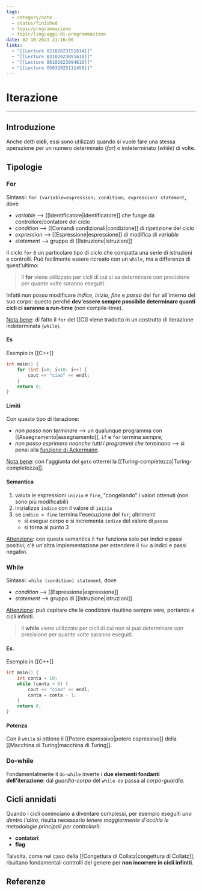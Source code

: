 ```yaml
---
tags:
  - category/note
  - status/finished
  - topic/programmazione
  - topic/linguaggi-di-programmazione
date: 02-10-2023 21:16:00
links:
  - "[[Lecture 02102023151814]]"
  - "[[Lecture 03102023091610]]"
  - "[[Lecture 06102023094618]]"
  - "[[Lecture 05032025111458]]"
---
```

# Iterazione
---
## Introduzione
Anche detti **cicli**, essi sono utilizzati quando si vuole fare una stessa operazione per un numero determinato (_for_) o indeterminato (_while_) di volte.

## Tipologie
### For
Sintassi: `for (variable=expression; condition; expression) statement`, dove
- _variable_ --> [[Identificatore|identificatore]] che funge da controllore/contatore del ciclo
- _condition_ --> [[Comandi condizionali|condizione]] di ripetizione del ciclo
- _expression_ --> [[Espressione|espressione]] di modifica di _variable_
- _statement_ --> gruppo di [[Istruzione|istruzioni]]

Il ciclo `for` è un particolare tipo di ciclo che compatta una serie di istruzioni e controlli. Può facilmente essere ricreato con un `while`, ma a differenza di quest'ultimo:
> Il **for** viene utilizzato per cicli di cui si sa determinare con precisione per quante volte saranno eseguiti.

Infatti non posso modificare _indice_, _inizio_, _fine_ e _passo_ del `for` all'interno del suo corpo: questo perché **dev'essere sempre possibile determinare quanti cicli ci saranno a run-time** (non compile-time).

<u>Nota bene</u>: di fatto il `for` del [[C]] viene tradotto in un costrutto di iterazione indeterminata (`while`).

#### Es
Esempio in [[C++]]
```cpp
int main() {
	for (int i=0; i<10; i++) {
		cout << "ciao" << endl;
	}
	return 0;
}
```

#### Limiti
Con questo tipo di iterazione:
- _non posso non terminare_ --> un qualunque programma con [[Assegnamento|assegnamento]], `if` e `for` termina sempre;
- _non posso esprimere neanche tutti i programmi che terminano_ --> si pensi alla [funzione di Ackermann](https://it.wikipedia.org/wiki/Funzione_di_Ackermann).

<u>Nota bene</u>: con l'aggiunta del `goto` otterrei la [[Turing-completezza|Turing-completezza]].

#### Semantica
1. valuta le espressioni `inizio` e `fine`, "congelando" i valori ottenuti (non sono più modificabili)
2. inizializza `indice` con il valore di `inizio`
3. se `indice > fine` termina l'esecuzione del `for`; altrimenti
	- si esegue corpo e si incrementa `indice` del valore di `passo`
	- si torna al punto 3

<u>Attenzione</u>: con questa semantica il `for` funziona solo per indici e passi positivi; c'è un'altra implementazione per estendere il `for` a indici e passi negativi.

### While
Sintassi: `while (condition) statement`, dove
- _condition_ --> [[Espressione|espressione]]
- _statement_ --> gruppo di [[Istruzione|istruzioni]]

<u>Attenzione</u>: può capitare che le condizioni risultino sempre vere, portando a cicli infiniti.

> Il **while** viene utilizzato per cicli di cui non si può determinare con precisione per quante volte saranno eseguiti.

#### Es.
Esempio in [[C++]]
```cpp
int main() {
	int conta = 10;
	while (conta > 0) {
		cout << "ciao" << endl;
		conta = conta - 1;
	}
	return 0;
}
```

#### Potenza
Con il `while` si ottiene il [[Potere espressivo|potere espressivo]] della [[Macchina di Turing|macchina di Turing]].

### Do-while
Fondamentalmente il `do-while` inverte i **due elementi fondanti dell'iterazione**: dal _guardia-corpo_ del `while-do` passa al _corpo-guardia_.

## Cicli annidati
Quando i cicli cominciano a diventare complessi, per esempio eseguiti _uno dentro l'altro_, risulta necessario _tenere maggiormente d'occhio le metodologie principali per controllarli_:
- **contatori**
- **flag**

Talvolta, come nel caso della [[Congettura di Collatz|congettura di Collatz]], risultano fondamentali controlli del genere per **non incorrere in cicli infiniti**.

## Referenze
